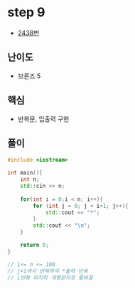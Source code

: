 # step 9
- [2438번](https://www.acmicpc.net/problem/2438)
## 난이도
- 브론즈 5
## 핵심
- 반복문, 입출력 구현

## 풀이
```c++
#include <iostream>

int main(){
    int n;
    std::cin >> n;
    
    for(int i = 0;i < n; i++){
        for (int j = 0; j < i+1; j++){
            std::cout << "*";
        }
        std::cout << "\n";
    }

    return 0;
}

// 1<= n <= 100
// j+1까지 반복하여 *출력 반복
// i반복 마지막 개행문자로 줄바꿈
```